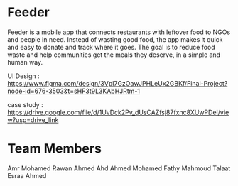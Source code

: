 # Feeder

Feeder is a mobile app that connects restaurants with leftover food to NGOs and people in need. Instead of wasting good food, the app makes it quick and easy to donate and track where it goes. The goal is to reduce food waste and help communities get the meals they deserve, in a simple and human way.

UI Design : https://www.figma.com/design/3VpI7GzOawJPHLeUx2GBKf/Final-Project?node-id=676-3503&t=sHF3t9L3KAbHJRtm-1

case study : https://drive.google.com/file/d/1UvDck2Pv_dUsCAZfsj87fxnc8XUwPDeI/view?usp=drive_link


# Team Members

Amr Mohamed 
Rawan Ahmed 
Ahd Ahmed 
Mohamed Fathy
Mahmoud Talaat
Esraa Ahmed
